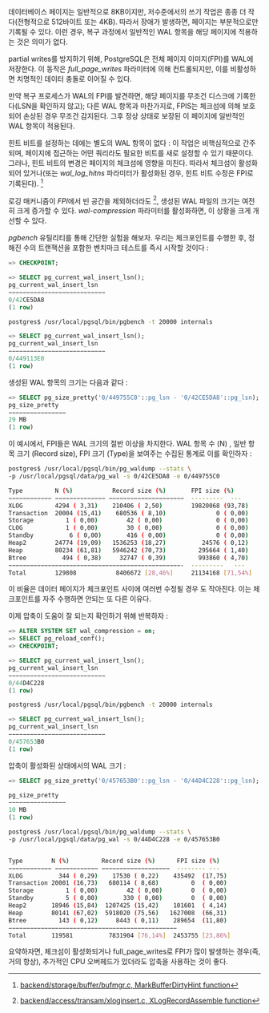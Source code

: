 데이터베이스 페이지는 일반적으로 8KB이지만, 저수준에서의 쓰기 작업은 종종 더 작다(전형적으로 512바이트 또는 4KB). 따라서 장애가 발생하면, 페이지는 부분적으로만 기록될 수 있다. 
이런 경우, 복구 과정에서 일반적인 WAL 항목을 해당 페이지에 적용하는 것은 의미가 없다.

partial writes를 방지하기 위해, PostgreSQL은 전체 페이지 이미지(FPI)를 WAL에 저장한다. 이 동작은 *full_page_writes* 파라미터에 의해 컨트롤되지만, 이를 비활성하면 치명적인 데이터 충돌로 이어질 수 있다.

만약 복구 프로세스가 WAL의 FPI를 발견하면, 해당 페이지를 무조건 디스크에 기록한다(LSN을 확인하지 않고); 다른 WAL 항목과 마찬가지로, FPIS는 체크섬에 의해 보호되어 손상된 경우 무조건 감지된다. 그후 정상 상태로 보장된 이 페이지에 일반적인 WAL 항목이 적용된다.

힌트 비트를 설정하는 데에는 별도의 WAL 항목이 없다 : 이 작업은 비핵심적으로 간주되며, 페이지에 접근하는 어떤 쿼리라도 필요한 비트를 새로 설정할 수 있기 때문이다.
그러나, 힌트 비트의 변경은 페이지의 체크섬에 영향을 미친다. 따라서 체크섬이 활성화되어 있거나(또는 *wal_log_hitns* 파라미터가 활성화된 경우, 힌트 비트 수정은 FPI로 기록된다). [^1]

로깅 매커니즘이 *FPI*에서 빈 공간을 제외하더라도 [^2], 생성된 WAL 파일의 크기는 여전히 크게 증가할 수 있다. *wal-compression* 파라미터를 활성화하면, 이 상황을 크게 개선할 수 있다.

*pgbench* 유틸리티를 통해 간단한 실험을 해보자. 우리는 체크포인트를 수행한 후, 정해진 수의 트랜잭션을 포함한 벤치마크 테스트를 즉시 시작할 것이다 : 

```sql
=> CHECKPOINT;

=> SELECT pg_current_wal_insert_lsn();
pg_current_wal_insert_lsn
−−−−−−−−−−−−−−−−−−−−−−−−−−−
0/42CE5DA8
(1 row)
```


```bash
postgres$ /usr/local/pgsql/bin/pgbench -t 20000 internals
```

```sql
=> SELECT pg_current_wal_insert_lsn();
pg_current_wal_insert_lsn
−−−−−−−−−−−−−−−−−−−−−−−−−−−
0/449113E0
(1 row)
```

생성된 WAL 항목의 크기는 다음과 같다 : 

```sql
=> SELECT pg_size_pretty('0/449755C0'::pg_lsn - '0/42CE5DA8'::pg_lsn);
pg_size_pretty
−−−−−−−−−−−−−−−−
29 MB
(1 row)
```

이 예시에서, FPI들은 WAL 크기의 절반 이상을 차지한다. WAL 항목 수 (N) , 일반 항목 크기 (Record size), FPI 크기 (Type)을 보여주는 수집된 통계로 이를 확인하자 : 

```bash
postgres$ /usr/local/pgsql/bin/pg_waldump --stats \
-p /usr/local/pgsql/data/pg_wal -s 0/42CE5DA8 -e 0/449755C0

Type         N (%)           Record size (%)       FPI size (%)
−−−−−−−−−−−− −−−−−−−−−−−−−− −−−−−−−−−−−−−−−−−−−−−  ---------  ---
XLOG         4294 ( 3,31)    210406 ( 2,50)        19820068 (93,78)
Transaction  20004 (15,41)    680536 ( 8,10)              0 ( 0,00)
Storage         1 ( 0,00)        42 ( 0,00)               0 ( 0,00)
CLOG            1 ( 0,00)        30 ( 0,00)               0 ( 0,00)
Standby          6 ( 0,00)       416 ( 0,00)              0 ( 0,00)
Heap2        24774 (19,09)   1536253 (18,27)          24576 ( 0,12)
Heap         80234 (61,81)   5946242 (70,73)         295664 ( 1,40)
Btree          494 ( 0,38)     32747 ( 0,39)         993860 ( 4,70)
−−−−−−−−−−−−−−−−−−−−−−−−−−−−−−−−−−−−−−−−−−−−−−−−-  ---------   ---
Total        129808           8406672 [28,46%]     21134168 [71,54%]
```

이 비율은 데이터 페이지가 체크포인트 사이에 여러번 수정될 경우 도 작아진다. 이는 체크포인트를 자주 수행하면 안되는 또 다른 이유다.

이제 압축이 도움이 잘 되는지 확인하기 위해 반복하자 : 

```sql
=> ALTER SYSTEM SET wal_compression = on;
=> SELECT pg_reload_conf();
=> CHECKPOINT;
```

```sql
=> SELECT pg_current_wal_insert_lsn();
pg_current_wal_insert_lsn
−−−−−−−−−−−−−−−−−−−−−−−−−−−
0/44D4C228
(1 row)
```

```bash
postgres$ /usr/local/pgsql/bin/pgbench -t 20000 internals
```

```sql
=> SELECT pg_current_wal_insert_lsn();
pg_current_wal_insert_lsn
−−−−−−−−−−−−−−−−−−−−−−−−−−−
0/457653B0
(1 row)
```

압축이 활성화된 상태에서의 WAL 크기 : 
```sql
=> SELECT pg_size_pretty('0/457653B0'::pg_lsn - '0/44D4C228'::pg_lsn);

pg_size_pretty
−−−−−−−−−−−−−−−−
10 MB
(1 row)
```

```bash
postgres$ /usr/local/pgsql/bin/pg_waldump --stats \
-p /usr/local/pgsql/data/pg_wal -s 0/44D4C228 -e 0/457653B0


Type        N (%)         Record size (%)      FPI size (%)
−−−−−−−−−−−− −−−−−−−−−−−− −−−−−−−−−−−−−−−−−−−  -------- ---
XLOG          344 ( 0,29)    17530 ( 0,22)    435492  (17,75)
Transaction 20001 (16,73)   680114 ( 8,68)         0  ( 0,00)
Storage         1 ( 0,00)        42 ( 0,00)        0  ( 0,00)
Standby         5 ( 0,00)       330 ( 0,00)        0  ( 0,00)
Heap2       18946 (15,84)  1207425 (15,42)    101601  ( 4,14)
Heap        80141 (67,02)  5918020 (75,56)   1627008  (66,31)
Btree         143 ( 0,12)     8443 ( 0,11)    289654  (11,80)
−−−−−−−−−−−−−−−−−−−−−−−−−−−−−−−−−−−−−−−−−−−−−−−
Total       119581          7831904 [76,14%]  2453755 [23,86%]
```

요약하자면, 체크섬이 활성화되거나 full_page_writes로 FPI가 많이 발생하는 경우(즉, 거의 항상), 추가적인 CPU 오버헤드가 있더라도 압축을 사용하는 것이 좋다.



[^1]:[backend/storage/buffer/bufmgr.c, MarkBufferDirtyHint function](https://git.postgresql.org/gitweb/?p=postgresql.git;a=blob;f=src/backend/storage/buffer/bufmgr.c;hb=REL_14_STABLE)


[^2]:[backend/access/transam/xloginsert.c, XLogRecordAssemble function](https://git.postgresql.org/gitweb/?p=postgresql.git;a=blob;f=src/backend/access/transam/xloginsert.c;hb=REL_14_STABLE)